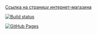 [Ссылка на страницу интернет-магазина](https://VladimirFilippov555.github.io/ra2-homework-layouts)

[![Build status](https://ci.appveyor.com/api/projects/status/bqdn8qt5044s6s7p?svg=true)](https://ci.appveyor.com/project/VladimirFilippov555/ra2-homework-layouts)

[![GitHub Pages](https://img.shields.io/badge/GitHub%20Pages-GO-green.svg)](https://VladimirFilippov555.github.io/ra2-homework-layouts)
